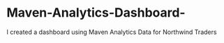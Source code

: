 # Maven-Analytics-Dashboard-
I created a dashboard using Maven Analytics Data for Northwind Traders 
